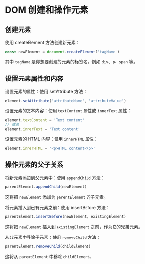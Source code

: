 # DOM 创建和操作元素

## 创建元素

使用 createElement 方法创建新元素：

```js
const newElement = document.createElement('tagName')
```

其中 `tagName` 是你想要创建的元素的标签名，例如 `div`、`p`、`span` 等。

## 设置元素属性和内容

设置元素的属性：使用 setAttribute 方法：

```js
element.setAttribute('attributeName', 'attributeValue')
```

设置元素的文本内容：使用 `textContent` 属性或 `innerText` 属性：

```js
element.textContent = 'Text content'
// 或者
element.innerText = 'Text content'
```

设置元素的 HTML 内容：使用 `innerHTML` 属性：

```js
element.innerHTML = '<p>HTML content</p>'
```

## 操作元素的父子关系

将新元素添加到父元素中：使用 `appendChild` 方法：

```js
parentElement.appendChild(newElement)
```

这将把 `newElement` 添加为 `parentElement` 的子元素。

将元素插入到已有元素之前：使用 insertBefore 方法：

```js
parentElement.insertBefore(newElement, existingElement)
```

这将把 `newElement` 插入到 `existingElement` 之前，作为它的兄弟元素。

从父元素中移除子元素：使用 `removeChild` 方法：

```js
parentElement.removeChild(childElement)
```

这将从 `parentElement` 中移除 `childElement。`
